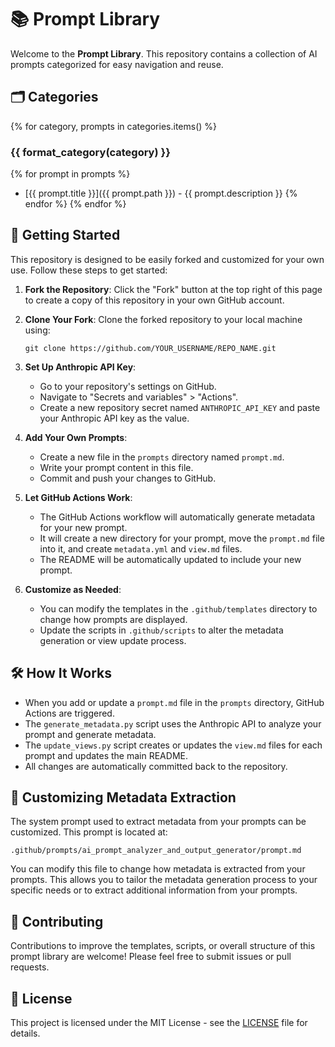 # 📚 Prompt Library

Welcome to the **Prompt Library**. This repository contains a collection of AI prompts categorized for easy navigation and reuse.

## 🗂️ Categories

{% for category, prompts in categories.items() %}

### {{ format_category(category) }}

{% for prompt in prompts %}
- [{{ prompt.title }}]({{ prompt.path }}) - {{ prompt.description }}
{% endfor %}
{% endfor %}

## 🚀 Getting Started

This repository is designed to be easily forked and customized for your own use. Follow these steps to get started:

1. **Fork the Repository**: Click the "Fork" button at the top right of this page to create a copy of this repository in your own GitHub account.

2. **Clone Your Fork**: Clone the forked repository to your local machine using:

   ```
   git clone https://github.com/YOUR_USERNAME/REPO_NAME.git
   ```

3. **Set Up Anthropic API Key**:
   - Go to your repository's settings on GitHub.
   - Navigate to "Secrets and variables" > "Actions".
   - Create a new repository secret named `ANTHROPIC_API_KEY` and paste your Anthropic API key as the value.

4. **Add Your Own Prompts**:
   - Create a new file in the `prompts` directory named `prompt.md`.
   - Write your prompt content in this file.
   - Commit and push your changes to GitHub.

5. **Let GitHub Actions Work**:
   - The GitHub Actions workflow will automatically generate metadata for your new prompt.
   - It will create a new directory for your prompt, move the `prompt.md` file into it, and create `metadata.yml` and `view.md` files.
   - The README will be automatically updated to include your new prompt.

6. **Customize as Needed**:
   - You can modify the templates in the `.github/templates` directory to change how prompts are displayed.
   - Update the scripts in `.github/scripts` to alter the metadata generation or view update process.

## 🛠️ How It Works

- When you add or update a `prompt.md` file in the `prompts` directory, GitHub Actions are triggered.
- The `generate_metadata.py` script uses the Anthropic API to analyze your prompt and generate metadata.
- The `update_views.py` script creates or updates the `view.md` files for each prompt and updates the main README.
- All changes are automatically committed back to the repository.

## 🔧 Customizing Metadata Extraction

The system prompt used to extract metadata from your prompts can be customized. This prompt is located at:

```
.github/prompts/ai_prompt_analyzer_and_output_generator/prompt.md
```

You can modify this file to change how metadata is extracted from your prompts. This allows you to tailor the metadata generation process to your specific needs or to extract additional information from your prompts.

## 📝 Contributing

Contributions to improve the templates, scripts, or overall structure of this prompt library are welcome! Please feel free to submit issues or pull requests.

## 📄 License

This project is licensed under the MIT License - see the [LICENSE](LICENSE.md) file for details.
